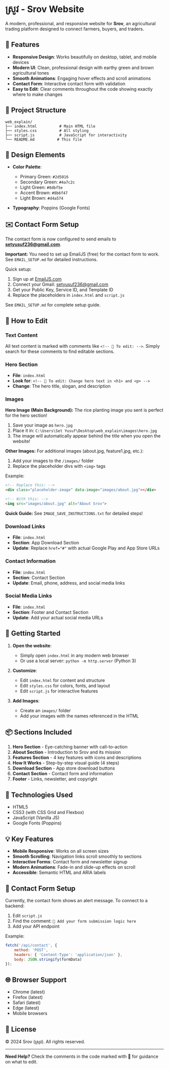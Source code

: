 # ស្រូវ - Srov Website

A modern, professional, and responsive website for **Srov**, an agricultural trading platform designed to connect farmers, buyers, and traders.

## 🌟 Features

- **Responsive Design**: Works beautifully on desktop, tablet, and mobile devices
- **Modern UI**: Clean, professional design with earthy green and brown agricultural tones
- **Smooth Animations**: Engaging hover effects and scroll animations
- **Contact Form**: Interactive contact form with validation
- **Easy to Edit**: Clear comments throughout the code showing exactly where to make changes

## 📁 Project Structure

```
web_explain/
├── index.html          # Main HTML file
├── styles.css          # All styling
├── script.js           # JavaScript for interactivity
└── README.md          # This file
```

## 🎨 Design Elements

- **Color Palette**: 
  - Primary Green: `#2d5016`
  - Secondary Green: `#4a7c2c`
  - Light Green: `#8dbf5e`
  - Accent Brown: `#8b6f47`
  - Light Brown: `#d4a574`

- **Typography**: Poppins (Google Fonts)

## ✉️ Contact Form Setup

The contact form is now configured to send emails to **setyusuf236@gmail.com**.

**Important:** You need to set up EmailJS (free) for the contact form to work. See `EMAIL_SETUP.md` for detailed instructions.

Quick setup:
1. Sign up at [EmailJS.com](https://www.emailjs.com/)
2. Connect your Gmail: setyusuf236@gmail.com
3. Get your Public Key, Service ID, and Template ID
4. Replace the placeholders in `index.html` and `script.js`

See `EMAIL_SETUP.md` for complete setup guide.

## 📝 How to Edit

### Text Content
All text content is marked with comments like `<!-- 💬 To edit: -->`. Simply search for these comments to find editable sections.

### Hero Section
- **File**: `index.html`
- **Look for**: `<!-- 💬 To edit: Change hero text in <h1> and <p> -->`
- **Change**: The hero title, slogan, and description

### Images

**Hero Image (Main Background):**
The rice planting image you sent is perfect for the hero section!
1. Save your image as `hero.jpg`
2. Place it in: `C:\Users\Set Yusuf\Desktop\web_explain\images\hero.jpg`
3. The image will automatically appear behind the title when you open the website!

**Other Images:**
For additional images (about.jpg, feature1.jpg, etc.):
1. Add your images to the `/images/` folder
2. Replace the placeholder divs with `<img>` tags

Example:
```html
<!-- Replace this: -->
<div class="placeholder-image" data-image="images/about.jpg"></div>

<!-- With this: -->
<img src="images/about.jpg" alt="About Srov">
```

**Quick Guide:** See `IMAGE_SAVE_INSTRUCTIONS.txt` for detailed steps!

### Download Links
- **File**: `index.html`
- **Section**: App Download Section
- **Update**: Replace `href="#"` with actual Google Play and App Store URLs

### Contact Information
- **File**: `index.html`
- **Section**: Contact Section
- **Update**: Email, phone, address, and social media links

### Social Media Links
- **File**: `index.html`
- **Section**: Footer and Contact Section
- **Update**: Add your actual social media URLs

## 🚀 Getting Started

1. **Open the website**:
   - Simply open `index.html` in any modern web browser
   - Or use a local server: `python -m http.server` (Python 3)

2. **Customize**:
   - Edit `index.html` for content and structure
   - Edit `styles.css` for colors, fonts, and layout
   - Edit `script.js` for interactive features

3. **Add Images**:
   - Create an `images/` folder
   - Add your images with the names referenced in the HTML

## 📦 Sections Included

1. **Hero Section** - Eye-catching banner with call-to-action
2. **About Section** - Introduction to Srov and its mission
3. **Features Section** - 4 key features with icons and descriptions
4. **How It Works** - Step-by-step visual guide (4 steps)
5. **Download Section** - App store download buttons
6. **Contact Section** - Contact form and information
7. **Footer** - Links, newsletter, and copyright

## 🔧 Technologies Used

- HTML5
- CSS3 (with CSS Grid and Flexbox)
- JavaScript (Vanilla JS)
- Google Fonts (Poppins)

## 💡 Key Features

- **Mobile Responsive**: Works on all screen sizes
- **Smooth Scrolling**: Navigation links scroll smoothly to sections
- **Interactive Forms**: Contact form and newsletter signup
- **Modern Animations**: Fade-in and slide-up effects on scroll
- **Accessible**: Semantic HTML and ARIA labels

## 📧 Contact Form Setup

Currently, the contact form shows an alert message. To connect to a backend:

1. Edit `script.js`
2. Find the comment: `💬 Add your form submission logic here`
3. Add your API endpoint

Example:
```javascript
fetch('/api/contact', {
    method: 'POST',
    headers: { 'Content-Type': 'application/json' },
    body: JSON.stringify(formData)
});
```

## 🌐 Browser Support

- Chrome (latest)
- Firefox (latest)
- Safari (latest)
- Edge (latest)
- Mobile browsers

## 📄 License

© 2024 Srov (ស្រូវ). All rights reserved.

---

**Need Help?** Check the comments in the code marked with 💬 for guidance on what to edit.

